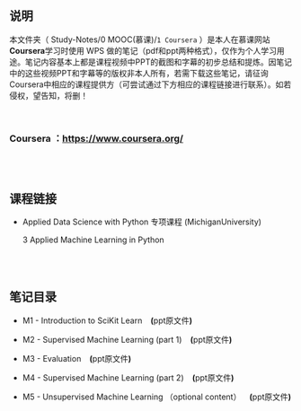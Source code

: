 ## 说明
本文件夹（ Study-Notes/0 MOOC(慕课)/`1 Coursera` ）是本人在慕课网站**Coursera**学习时使用 WPS 做的笔记（pdf和ppt两种格式），仅作为个人学习用途。笔记内容基本上都是课程视频中PPT的截图和字幕的初步总结和提炼。因笔记中的这些视频PPT和字幕等的版权非本人所有，若需下载这些笔记，请征询Coursera中相应的课程提供方（可尝试通过下方相应的课程链接进行联系）。如若侵权，望告知，将删！

<br>

### Coursera ：https://www.coursera.org/

<br>
<br>


## 课程链接
* <a href="https://www.coursera.org/specializations/data-science-python" style="text-decoration:none">Applied Data Science with Python 专项课程 (MichiganUniversity)</a>
	
	3 <a href="https://www.coursera.org/learn/python-machine-learning" style="text-decoration:none">Applied Machine Learning in Python</a>

<br>
<br>

## 笔记目录
* <a href="https://abrachan.github.io/Study-Notes/0 MOOC(慕课)/1 Coursera/1 Applied Data Science with Python 专项课程 (MichiganUniversity)/3 Applied Machine Learning in Python/M1 - Introduction to SciKit Learn.pdf" style="text-decoration:none">M1 - Introduction to SciKit Learn</a> &ensp; **(**<a href="https://kdocs.cn/l/ciLhdrm2n0Il" style="text-decoration:none">ppt原文件</a>**)**

* <a href="https://abrachan.github.io/Study-Notes/0 MOOC(慕课)/1 Coursera/1 Applied Data Science with Python 专项课程 (MichiganUniversity)/3 Applied Machine Learning in Python/M2 - Supervised Machine Learning (part 1).pdf" style="text-decoration:none">M2 - Supervised Machine Learning (part 1)</a> &ensp; **(**<a href="https://kdocs.cn/l/cjVPCu27iWoV" style="text-decoration:none">ppt原文件</a>**)**

* <a href="https://abrachan.github.io/Study-Notes/0 MOOC(慕课)/1 Coursera/1 Applied Data Science with Python 专项课程 (MichiganUniversity)/3 Applied Machine Learning in Python/M3 - Evaluation.pdf" style="text-decoration:none">M3 - Evaluation</a> &ensp; **(**<a href="https://kdocs.cn/l/ck2AF1sPP3EA" style="text-decoration:none">ppt原文件</a>**)**

* <a href="https://abrachan.github.io/Study-Notes/0 MOOC(慕课)/1 Coursera/1 Applied Data Science with Python 专项课程 (MichiganUniversity)/3 Applied Machine Learning in Python/M4 - Supervised Machine Learning (part 2).pdf" style="text-decoration:none">M4 - Supervised Machine Learning (part 2)</a> &ensp; **(**<a href="https://kdocs.cn/l/cfqjE1r4lFnh" style="text-decoration:none">ppt原文件</a>**)**

* <a href="https://abrachan.github.io/Study-Notes/0 MOOC(慕课)/1 Coursera/1 Applied Data Science with Python 专项课程 (MichiganUniversity)/3 Applied Machine Learning in Python/M5 - Unsupervised Machine Learning （optional content）.pdf" style="text-decoration:none">M5 - Unsupervised Machine Learning （optional content）</a> &ensp; **(**<a href="https://kdocs.cn/l/cbDSjdiJLFq6" style="text-decoration:none">ppt原文件</a>**)**

